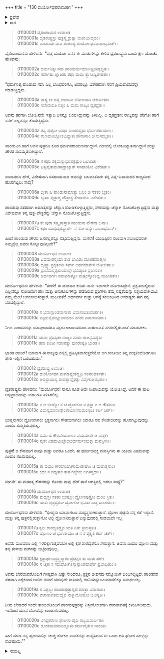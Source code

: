 +++
title = "130 ದುರ್ಯೋಧಪರಾಮರ್ಷಃ"
+++

<details><summary>ಪ್ರವೇಶ</summary>


।।   ಓಂ ಓಂ ನಮೋ ನಾರಾಯಣಾಯ।।   ಶ್ರೀ ವೇದವ್ಯಾಸಾಯ ನಮಃ ।।

ಶ್ರೀ ಕೃಷ್ಣದ್ವೈಪಾಯನ ವೇದವ್ಯಾಸ ವಿರಚಿತ  

**ಶ್ರೀ ಮಹಾಭಾರತ**

**ಆದಿ ಪರ್ವ**

**ಜತುಗೃಹದಾಹ ಪರ್ವ**

**ಅಧ್ಯಾಯ 130**

</details>


<details><summary>ಸಾರ</summary>

ಪಾಂಡುವು ತನ್ನ ಮೇಲೆ ತೋರಿಸಿದ್ದ ಪ್ರೀತಿಯನ್ನು ನೆನೆದುಕೊಂಡು ಧೃತರಾಷ್ಟ್ರನು ಯುಧಿಷ್ಠಿರನ ಸಲುವಾಗಿ ಪೌರರು ಸಬಾಂಧವರಾಗಿ ತಮ್ಮನ್ನು ಕೊಲ್ಲಬಹುದೆಂದು ಅಳುಕುವುದು (1-7). ಅದರ ಕುರಿತು ಯೋಜನೆಗಳನ್ನು ಈಗಾಗಲೇ ಮಾಡಿದ್ದಾಗಿಯೂ, ರಾಜನು ಹೇಗಾದರೂ ಮಾಡಿ ಪಾಂಡವರನ್ನು ವಾರಣಾವತಕ್ಕೆ ಕಳುಹಿಸಬೇಕೆಂದೂ, ರಾಜ್ಯವು ತನ್ನಲ್ಲಿ ಪ್ರತಿಷ್ಠಿತವಾದಾಗ ಅವರು ಮರಳಿ ಬರಬಹುದೆಂದೂ ದುರ್ಯೋಧನನು ಹೇಳುವುದು (8-11). ಧೃತರಾಷ್ಟ್ರನು ಹಿಂಜರಿಯಲು ದುರ್ಯೋಧನನು ತನ್ನ ಹೃದಯವನ್ನು ಚುಚ್ಚಿ ಶೋಕದ ಪಾವಕನನ್ನು ಹುಟ್ಟಿಸಿರುವ ಈ ಅತಿ ಘೋರ ಮುಳ್ಳನ್ನು ನಾಶಪಡಿಸಲು ಕೇಳಿಕೊಳ್ಳುವುದು (12-20).

</details>


> 01130001 ವೈಶಂಪಾಯನ ಉವಾಚ।  
01130001a ಧೃತರಾಷ್ಟ್ರಸ್ತು ಪುತ್ರಸ್ಯ ಶ್ರುತ್ವಾ ವಚನಮೀದೃಶಂ।  
01130001c ಮುಹೂರ್ತಮಿವ ಸಂಚಿಂತ್ಯ ದುರ್ಯೋಧನಮಥಾಬ್ರವೀತ್।।

ವೈಶಂಪಾಯನನು ಹೇಳಿದನು: “ಪುತ್ರ ದುರ್ಯೋಧನನ ಈ ಮಾತುಗಳನ್ನು ಕೇಳಿದ ಧೃತರಾಷ್ಟ್ರನು ಒಂದು ಕ್ಷಣ ಯೋಚಿಸಿ ಹೇಳಿದನು:

> 01130002a ಧರ್ಮನಿತ್ಯಃ ಸದಾ ಪಾಂಡುರ್ಮಮಾಸೀತ್ಪ್ರಿಯಕೃದ್ಧಿತಃ।  
01130002c ಸರ್ವೇಷು ಜ್ಞಾತಿಷು ತಥಾ ಮಯಿ ತ್ವಾಸೀದ್ವಿಶೇಷತಃ।।

“ಧರ್ಮನಿತ್ಯ ಪಾಂಡುವು ಸದಾ ಎಲ್ಲ ಬಾಂಧವರಿಗೂ, ಅದರಲ್ಲೂ ವಿಶೇಷವಾಗಿ ನನಗೆ ಪ್ರಿಯವಾದುದನ್ನೇ ಮಾಡುತ್ತಿದ್ದನು.

> 01130003a ನಾಸ್ಯ ಕಿಂ ಚಿನ್ನ ಜಾನಾಮಿ ಭೋಜನಾದಿ ಚಿಕೀರ್ಷಿತಂ।  
01130003c ನಿವೇದಯತಿ ನಿತ್ಯಂ ಹಿ ಮಮ ರಾಜ್ಯಂ ಧೃತವ್ರತಃ।।

ಅವನು ತನಗಾಗಿ ಭೋಜನವೇ ಇತ್ಯಾದಿ ಏನನ್ನೂ ಬಯಸಿದ್ದುದನ್ನು ತಿಳಿದಿಲ್ಲ. ಆ ಧೃತವ್ರತನು ರಾಜ್ಯವನ್ನು ಹೇಗೋ ಹಾಗೆ ನನಗೆ ಎಲ್ಲವನ್ನೂ ಕೊಡುತ್ತಿದ್ದನು.

> 01130004a ತಸ್ಯ ಪುತ್ರೋ ಯಥಾ ಪಾಂಡುಸ್ತಥಾ ಧರ್ಮಪರಾಯಣಃ।  
01130004c ಗುಣವಾಽಲ್ಲೋಕವಿಖ್ಯಾತಃ ಪೌರಾಣಾಂ ಚ ಸುಸಮ್ಮತಃ।।

ಪಾಂಡುವಿನ ಹಾಗೆ ಅವನ ಪುತ್ರನೂ ಕೂಡ ಧರ್ಮಪರಾಯಣನಾಗಿದ್ದಾನೆ. ಗುಣದಲ್ಲಿ ಲೋಕವಿಖ್ಯಾತನಾಗಿದ್ದಾನೆ ಮತ್ತು ಪೌರರ ಸುಸಮ್ಮತನಾಗಿದ್ದಾನೆ.

> 01130005a ಸ ಕಥಂ ಶಕ್ಯಮಸ್ಮಾಭಿರಪಕ್ರಷ್ಟುಂ ಬಲಾದಿತಃ।  
01130005c ಪಿತೃಪೈತಾಮಹಾದ್ರಾಜ್ಯಾತ್ ಸಸಹಾಯೋ ವಿಶೇಷತಃ।।

ನಾವಾದರೂ ಹೇಗೆ, ವಿಶೇಷವಾಗಿ ಸಸಹಾಯನಾದ ಅವನನ್ನು  ಬಲವಂತವಾಗಿ ತನ್ನ ಪಿತೃ-ಪಿತಾಮಹರ ರಾಜ್ಯದಿಂದ ಹೊರಗಟ್ಟಲು ಸಾದ್ಯ?

> 01130006a ಭೃತಾ ಹಿ ಪಾಂಡುನಾಮಾತ್ಯಾ ಬಲಂ ಚ ಸತತಂ ಭೃತಂ।  
01130006c ಭೃತಾಃ ಪುತ್ರಾಶ್ಚ ಪೌತ್ರಾಶ್ಚ ತೇಷಾಮಪಿ ವಿಶೇಷತಃ।।

ಪಾಂಡುವು ಸತತವಾಗಿ ಅಮಾತ್ಯರನ್ನು ಚೆನ್ನಾಗಿ ನೋಡಿಕೊಳ್ಳುತ್ತಿದ್ದನು, ಸೇನೆಯನ್ನು ಚೆನ್ನಾಗಿ ನೋಡಿಕೊಳ್ಳುತ್ತಿದ್ದನು ಮತ್ತು ವಿಶೇಷವಾಗಿ ತನ್ನ ಪುತ್ರ-ಪೌತ್ರರನ್ನು ಚೆನ್ನಾಗಿ ನೋಡಿಕೊಳ್ಳುತ್ತಿದ್ದನು.

> 01130007a ತೇ ಪುರಾ ಸತ್ಕೃತಾಸ್ತಾತ ಪಾಂಡುನಾ ಪೌರವಾ ಜನಾಃ।  
01130007c ಕಥಂ ಯುಧಿಷ್ಠಿರಸ್ಯಾರ್ಥೇ ನ ನೋ ಹನ್ಯುಃ ಸಬಾಂಧವಾನ್।।

ಹಿಂದೆ ಪಾಂಡುವು ಪೌರವ ಜನರೆಲ್ಲರನ್ನೂ ಸತ್ಕರಿಸುತ್ತಿದ್ದನು. ಮಗನೇ! ಯುಧಿಷ್ಠಿರನ ಸಲುವಾಗಿ ಸಬಾಂಧವರಾಗಿ ನಮ್ಮನ್ನೆಲ್ಲ ಅವರು ಕೊಲ್ಲುವುದಿಲ್ಲವೇ?”

> 01130008 ದುರ್ಯೋಧನ ಉವಾಚ।  
01130008a ಏವಮೇತನ್ಮಯಾ ತಾತ ಭಾವಿತಂ ದೋಷಮಾತ್ಮನಿ।  
01130008c ದೃಷ್ಟ್ವಾ ಪ್ರಕೃತಯಃ ಸರ್ವಾ ಅರ್ಥಮಾನೇನ ಯೋಜಿತಾಃ।।  
01130009a ಧ್ರುವಮಸ್ಮತ್ಸಹಾಯಾಸ್ತೇ ಭವಿಷ್ಯಂತಿ ಪ್ರಧಾನತಃ।   
01130009c ಅರ್ಥವರ್ಗಃ ಸಹಾಮಾತ್ಯೋ ಮತ್ಸಂಸ್ಥೋಽದ್ಯ ಮಹೀಪತೇ।।

ದುರ್ಯೋಧನನು ಹೇಳಿದನು: “ತಂದೇ! ಈ ದೋಷದ ಕುರಿತು ನಾನು ಇದಾಗಲೇ ಯೋಚಿಸಿದ್ದೇನೆ. ಪ್ರಕೃತಿಯಲ್ಲಿರುವ ಎಲ್ಲವನ್ನೂ ನೋಡಿದಾಗ ಹಣ ಮತ್ತು ಅನುಕೂಲಗಳನ್ನು ಪಡೆದಿರುವ ಪ್ರಜೆಗಳು ತಮ್ಮ ನಿಷ್ಠತೆಯನ್ನು ನಿಶ್ಚಯವಾಗಿಯೂ ನಮ್ಮ ಮೇಲೆ ಬದಲಾಯಿಸುತ್ತಾರೆ. ಮಹೀಪತೇ! ಅರ್ಥವರ್ಗ ಮತ್ತು ಅದಕ್ಕೆ ಸಂಬಂಧಿಸಿದ ಅಮಾತ್ಯರು ಈಗ ನನ್ನ ವಶದಲ್ಲಿದ್ದಾರೆ.

> 01130010a ಸ ಭವಾನ್ಪಾಂಡವಾನಾಶು ವಿವಾಸಯಿತುಮರ್ಹತಿ।  
01130010c ಮೃದುನೈವಾಭ್ಯುಪಾಯೇನ ನಗರಂ ವಾರಣಾವತಂ।।

ನೀನು ಪಾಂಡವರನ್ನು ಯಾವುದಾದರೂ ಮೃದು ಉಪಾಯದಿಂದ ವಾರಣಾವತ ನಗರದಲ್ಲಿರುವಂತೆ ಮಾಡಬೇಕು.

> 01130011a ಯದಾ ಪ್ರತಿಷ್ಠಿತಂ ರಾಜ್ಯಂ ಮಯಿ ರಾಜನ್ಭವಿಷ್ಯತಿ।  
01130011c ತದಾ ಕುಂತೀ ಸಹಾಪತ್ಯಾ ಪುನರೇಷ್ಯತಿ ಭಾರತ।।

ಭಾರತ ರಾಜನ್! ಯಾವಾಗ ಈ ರಾಜ್ಯವು ನನ್ನಲ್ಲಿ ಪ್ರತಿಷ್ಠಿತವಾಗುತ್ತದೆಯೋ ಆಗ ಕುಂತಿಯು ತನ್ನ ಮಕ್ಕಳಿಂದೊಡಗೂಡಿ ಪುನಃ ಇಲ್ಲಿಗೆ ಬರಬಹುದು.”

> 01130012 ಧೃತರಾಷ್ಟ್ರ ಉವಾಚ।  
01130012a ದುರ್ಯೋಧನ ಮಮಾಪ್ಯೇತದ್ಧೃದಿ ಸಂಪರಿವರ್ತತೇ।  
01130012c ಅಭಿಪ್ರಾಯಸ್ಯ ಪಾಪತ್ವಾನ್ನೈತತ್ತು ವಿವೃಣೋಮ್ಯಹಂ।।

ಧೃತರಾಷ್ಟ್ರನು ಹೇಳಿದನು: “ದುರ್ಯೋಧನ! ನಾನೂ ಕೂಡ ಅದೇ ಉಪಾಯವನ್ನು ಯೋಚಿಸಿದ್ದೆ. ಆದರೆ ಈ ಪಾಪಿ ಅಭಿಪ್ರಾಯವನ್ನು ಯಾರಿಗೂ ತಿಳಿಸಿರಲಿಲ್ಲ.

> 01130013a ನ ಚ ಭೀಷ್ಮೋ ನ ಚ ದ್ರೋಣೋ ನ ಕ್ಷತ್ತಾ ನ ಚ ಗೌತಮಃ।  
01130013c ವಿವಾಸ್ಯಮಾನಾನ್ಕೌಂತೇಯಾನನುಮಂಸ್ಯಂತಿ ಕರ್ಹಿ ಚಿತ್।।

ಭೀಷ್ಮನಾಗಲೀ ದ್ರೊಣನಾಗಲೀ ಕ್ಷತ್ತನಾಗಲೀ ಗೌತಮನಾಗಲೀ ಯಾರೂ ಸಹ ಕೌಂತೇಯರನ್ನು ಹೊರಗಟ್ಟುವುದನ್ನು ಎಂದೂ ಸಮ್ಮತಿಸುವುದಿಲ್ಲ.

> 01130014a ಸಮಾ ಹಿ ಕೌರವೇಯಾಣಾಂ ವಯಮೇತೇ ಚ ಪುತ್ರಕ।  
01130014c ನೈತೇ ವಿಷಮಮಿಚ್ಛೇಯುರ್ಧರ್ಮಯುಕ್ತಾ ಮನಸ್ವಿನಃ।।

ಪುತ್ರಕ! ಆ ಕೌರವರಿಗೆ ನಾವೂ ಮತ್ತು ಅವರೂ ಒಂದೇ. ಈ ಧರ್ಮಯುಕ್ತ ಮನಸ್ವಿಗಳು ಈ ರೀತಿಯ ವಿಷಮವನ್ನು ಎಂದೂ ಸಹಿಸುವುದಿಲ್ಲ.

> 01130015a ತೇ ವಯಂ ಕೌರವೇಯಾಣಾಮೇತೇಷಾಂ ಚ ಮಹಾತ್ಮನಾಂ।  
01130015c ಕಥಂ ನ ವಧ್ಯತಾಂ ತಾತ ಗಚ್ಛೇಮ ಜಗತಸ್ತಥಾ।।

ಮಗನೇ! ಈ ಮಹಾತ್ಮ ಕೌರವರನ್ನು ಕೊಂದು ನಾವು ಹೇಗೆ ತಾನೆ ಜಗತ್ತಿನಲ್ಲಿ ಇರಲು ಸಾಧ್ಯ?”

> 01130016 ದುರ್ಯೋಧನ ಉವಾಚ।  
01130016a ಮಧ್ಯಸ್ಥಃ ಸತತಂ ಭೀಷ್ಮೋ ದ್ರೋಣಪುತ್ರೋ ಮಯಿ ಸ್ಥಿತಃ।  
01130016c ಯತಃ ಪುತ್ರಸ್ತತೋ ದ್ರೋಣೋ ಭವಿತಾ ನಾತ್ರ ಸಾಂಶಯಃ।।

ದುರ್ಯೋಧನನು ಹೇಳಿದನು: “ಭೀಷ್ಮನು ಯಾವಾಗಲೂ ಮಧ್ಯಸ್ಥನಾಗಿರುತ್ತಾನೆ. ದ್ರೋಣ ಪುತ್ರನು ನನ್ನ ಕಡೆ ಇದ್ದಾನೆ. ಮತ್ತು ತನ್ನ ಪುತ್ರನೆಲ್ಲಿರುತ್ತಾನೋ ಅಲ್ಲಿ ದ್ರೋಣನಿರುತ್ತಾನೆ ಎನ್ನುವುದರಲ್ಲಿ ಸಂಶಯವೇ ಇಲ್ಲ.

> 01130017a ಕೃಪಃ ಶಾರದ್ವತಶ್ಚೈವ ಯತ ಏತೇ ತ್ರಯಸ್ತತಃ।  
01130017c ದ್ರೋಣಂ ಚ ಭಾಗಿನೇಯಂ ಚ ನ ಸ ತ್ಯಕ್ಷ್ಯತಿ ಕರ್ಹಿ ಚಿತ್।।

ಅವರು ಮೂವರೂ ಎಲ್ಲಿ ಇರಲಿಕ್ಕಾಗುತ್ತದೆಯೋ ಅಲ್ಲಿ ಕೃಪ ಶಾರದ್ವತನೂ ಸೇರುತ್ತಾನೆ. ಅವನು ಎಂದೂ ದ್ರೋಣ ಮತ್ತು ತನ್ನ ತಂಗಿಯ ಮಗನನ್ನು ಬಿಟ್ಟಿರುವುದಿಲ್ಲ.

> 01130018a ಕ್ಷತ್ತಾರ್ಥಬದ್ಧಸ್ತ್ವಸ್ಮಾಕಂ ಪ್ರಚ್ಛನ್ನಂ ತು ಯತಃ ಪರೇ।  
01130018c ನ ಚೈಕಃ ಸ ಸಮರ್ಥೋಽಸ್ಮಾನ್ಪಾಂಡವಾರ್ಥೇ ಪ್ರಬಾಧಿತುಂ।।

ಅವನು ಬೇರೆಯವರೊಂದಿಗೆ ಗೌಪ್ಯವಾಗಿ ಎಷ್ಟೇ ಸೇರಿದರೂ, ಕ್ಷತ್ತನ ಜೀವನವು ನಮ್ಮೊಂದಿಗೆ ಬಂಧಿಸಲ್ಪಟ್ಟಿದೆ. ಪಾಂಡವರ ಪರವಾಗಿ ಏಕೈಕನಾದ ಅವನು ನಮಗೆ ಯಾವುದೇ ರೀತಿಯಲ್ಲಿ ಹಾನಿಯನ್ನುಂಟುಮಾಡಲಿಕ್ಕೂ ಸಮರ್ಥನಲ್ಲ.

> 01130019a ಸ ವಿಶ್ರಬ್ಧಃ ಪಾಂಡುಪುತ್ರಾನ್ಸಹ ಮಾತ್ರಾ ವಿವಾಸಯ।  
01130019c ವಾರಣಾವತಮದ್ಯೈವ ನಾತ್ರ ದೋಷೋ ಭವಿಷ್ಯತಿ।।

ನೀನು ಬೇಕಾದರೆ ಇಂದೇ ತಾಯಿಯೊಂದಿಗೆ ಪಾಂಡುಪುತ್ರರನ್ನು ನಿಸ್ಸಂಕೋಚವಾಗಿ ವಾರಣಾವತಕ್ಕೆ ಕಳುಹಿಸಬಹುದು. ಇದರಿಂದ ಯಾವ ದೋಷವೂ ಉಂಟಾಗುವುದಿಲ್ಲ.

> 01130020a ವಿನಿದ್ರಕರಣಂ ಘೋರಂ ಹೃದಿ ಶಲ್ಯಮಿವಾರ್ಪಿತಂ।  
01130020c ಶೋಕಪಾವಕಮುದ್ಭೂತಂ ಕರ್ಮಣೈತೇನ ನಾಶಯ।

ಹೀಗೆ ಮಾಡಿ ನನ್ನ ಹೃದಯವನ್ನು ಚುಚ್ಚಿ ಶೋಕದ ಪಾವಕನನ್ನು ಹುಟ್ಟಿಸಿರುವ ಈ ಒಂದು ಅತಿ ಘೋರ ಮುಳ್ಳನ್ನು ನಾಶಪಡಿಸು.””




<details><summary>ಸಮಾಪ್ತಿ</summary>


ಇತಿ ಶ್ರೀ ಮಹಾಭಾರತೇ ಆದಿಪರ್ವಣಿ ಜತುಗೃಹದಾಹರ್ವಣಿ ದುರ್ಯೋಧನಪರಾಮರ್ಷೇ ತ್ರಿಂಶದಧಿಕಶತತಮೋಽಧ್ಯಾಯಃ।।  
ಇದು ಶ್ರೀ ಮಹಾಭಾರತದಲ್ಲಿ ಆದಿಪರ್ವದಲ್ಲಿ ಜತುಗೃಹದಾಹ ಪರ್ವದಲ್ಲಿ ದುರ್ಯೋಧಪರಾಮರ್ಷ ಎನ್ನುವ ನೂರಾಮೂವತ್ತನೆಯ ಅಧ್ಯಾಯವು.


</details>

